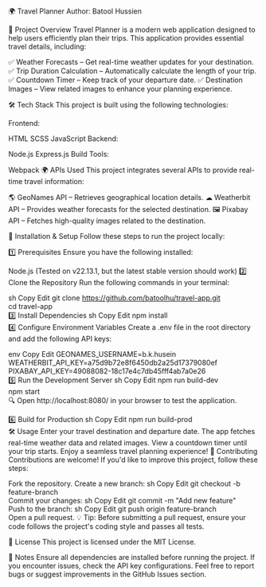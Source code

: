 🌍 Travel Planner
Author: Batool Hussien

🚀 Project Overview
Travel Planner is a modern web application designed to help users efficiently plan their trips. This application provides essential travel details, including:

✅ Weather Forecasts – Get real-time weather updates for your destination.
✅ Trip Duration Calculation – Automatically calculate the length of your trip.
✅ Countdown Timer – Keep track of your departure date.
✅ Destination Images – View related images to enhance your planning experience.

🛠 Tech Stack
This project is built using the following technologies:

Frontend:

HTML
SCSS
JavaScript
Backend:

Node.js
Express.js
Build Tools:

Webpack
🌍 APIs Used
This project integrates several APIs to provide real-time travel information:

🌎 GeoNames API – Retrieves geographical location details.
☁ Weatherbit API – Provides weather forecasts for the selected destination.
🖼 Pixabay API – Fetches high-quality images related to the destination.

🚀 Installation & Setup
Follow these steps to run the project locally:

1️⃣ Prerequisites
Ensure you have the following installed:

Node.js (Tested on v22.13.1, but the latest stable version should work)
2️⃣ Clone the Repository
Run the following commands in your terminal:

sh
Copy
Edit
git clone https://github.com/batoolhu/travel-app.git  
cd travel-app  
3️⃣ Install Dependencies
sh
Copy
Edit
npm install  
4️⃣ Configure Environment Variables
Create a .env file in the root directory and add the following API keys:

env
Copy
Edit
GEONAMES_USERNAME=b.k.husein  
WEATHERBIT_API_KEY=a75d9b72e8f6450db2a25d17379080ef  
PIXABAY_API_KEY=49088082-18c17e4c7db45fff4ab7a0e26  
5️⃣ Run the Development Server
sh
Copy
Edit
npm run build-dev  
npm start  
🔍 Open http://localhost:8080/ in your browser to test the application.

6️⃣ Build for Production
sh
Copy
Edit
npm run build-prod  
🛠 Usage
Enter your travel destination and departure date.
The app fetches real-time weather data and related images.
View a countdown timer until your trip starts.
Enjoy a seamless travel planning experience!
📝 Contributing
Contributions are welcome! If you'd like to improve this project, follow these steps:

Fork the repository.
Create a new branch:
sh
Copy
Edit
git checkout -b feature-branch  
Commit your changes:
sh
Copy
Edit
git commit -m "Add new feature"  
Push to the branch:
sh
Copy
Edit
git push origin feature-branch  
Open a pull request.
💡 Tip: Before submitting a pull request, ensure your code follows the project's coding style and passes all tests.

📄 License
This project is licensed under the MIT License.

📌 Notes
Ensure all dependencies are installed before running the project.
If you encounter issues, check the API key configurations.
Feel free to report bugs or suggest improvements in the GitHub Issues section.

